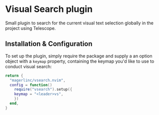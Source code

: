 # Visual Search plugin

Small plugin to search for the current visual text selection globally in the project using Telescope.

## Installation & Configuration

To set up the plugin, simply require the package and supply a an option object with a `keymap` property, containing the keymap you'd like to use to conduct visual search:
```lua
return {
  "magerlinc/vsearch.nvim",
  config = function()
    require("vsearch").setup({
	keymap = "<leader>vs",
    })
  end,
}
```
